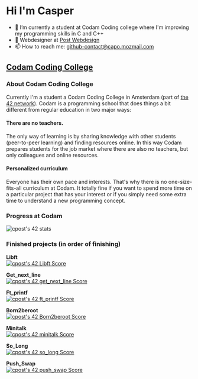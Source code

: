 # Hi I'm Casper

- 🔭 I’m currently a student at Codam Coding college where I'm improving my programming skills in C and C++
- 🌱 Webdesigner at [Post Webdesign](https://postwebdesign.nl/)
- 📫 How to reach me: [github-contact@capo.mozmail.com](mailto:github-contact@capo.mozmail.com)

## [Codam Coding College](https://codam.nl/) 

### About Codam Coding College
Currently I'm a student a Codam Coding College in Amsterdam (part of [the 42 network](https://42.fr/en/network-42/)). Codam is a programming school that does things a bit different from regular education in two major ways: 
#### There are no teachers. 
The only way of learning is by sharing knowledge with other students (peer-to-peer learning) and finding resources online. In this way Codam prepares students for the job market where there are also no teachers, but only colleagues and online resources.
#### Personalized curriculum
Everyone has their own pace and interests. That's why there is no one-size-fits-all curriculum at Codam. It totally fine if you want to spend more time on a particular project that has your interest or if you simply need some extra time to understand a new programming concept.

### Progress at Codam
![cpost's 42 stats](https://badge42.vercel.app/api/v2/cl6apjwgk011109mge7abbxpc/stats?cursusId=21&coalitionId=58)

### Finished projects (in order of finishing)

**Libft**<br />
[![cpost's 42 Libft Score](https://badge42.vercel.app/api/v2/cl6apjwgk011109mge7abbxpc/project/2365116)](https://github.com/The-Friendly-Ghost/Libft)<br />

**Get_next_line**<br />
[![cpost's 42 get_next_line Score](https://badge42.vercel.app/api/v2/cl6apjwgk011109mge7abbxpc/project/2401882)](https://github.com/The-Friendly-Ghost/Get_next_line)<br />

**Ft_printf**<br />
[![cpost's 42 ft_printf Score](https://badge42.vercel.app/api/v2/cl6apjwgk011109mge7abbxpc/project/2419710)](https://github.com/The-Friendly-Ghost/Printf)<br />

**Born2beroot**<br />
[![cpost's 42 Born2beroot Score](https://badge42.vercel.app/api/v2/cl6apjwgk011109mge7abbxpc/project/2401883)](https://github.com/The-Friendly-Ghost)<br />

**Minitalk**<br />
[![cpost's 42 minitalk Score](https://badge42.vercel.app/api/v2/cl6apjwgk011109mge7abbxpc/project/2519866)](https://github.com/The-Friendly-Ghost/Minitalk)<br />

**So_Long**<br />
[![cpost's 42 so_long Score](https://badge42.vercel.app/api/v2/cl6apjwgk011109mge7abbxpc/project/2577107)](https://github.com/The-Friendly-Ghost/So_long)<br />

**Push_Swap**<br />
[![cpost's 42 push_swap Score](https://badge42.vercel.app/api/v2/cl6apjwgk011109mge7abbxpc/project/2488117)](https://github.com/The-Friendly-Ghost/Push_swap)<br />

